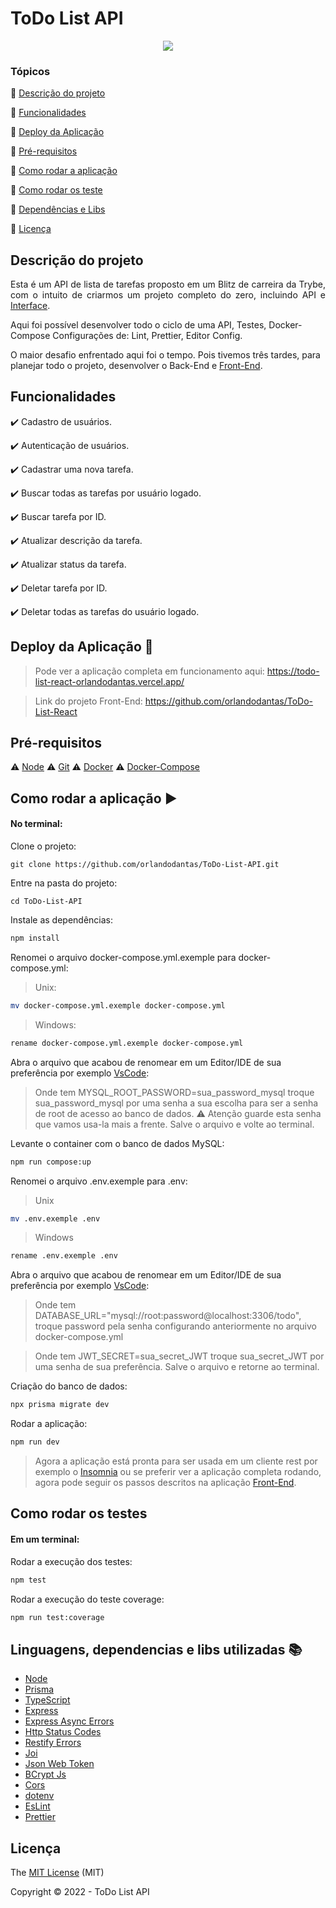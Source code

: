 <h1>ToDo List API</h1> 

<p align="center">
  <img src="http://img.shields.io/static/v1?label=STATUS&message=CONCLUIDO&color=GREEN&style=for-the-badge"/>
</p>

### Tópicos 

:small_blue_diamond: [Descrição do projeto](#descrição-do-projeto)

:small_blue_diamond: [Funcionalidades](#funcionalidades)

:small_blue_diamond: [Deploy da Aplicação](#deploy-da-aplicação-dash)

:small_blue_diamond: [Pré-requisitos](#pré-requisitos)

:small_blue_diamond: [Como rodar a aplicação](#como-rodar-a-aplicação-arrow_forward)

:small_blue_diamond: [Como rodar os teste](#como-rodar-os-testes)

:small_blue_diamond: [Dependências e Libs](#linguagens-dependencias-e-libs-utilizadas-books)

:small_blue_diamond: [Licença](#licença)


## Descrição do projeto 

<p align="justify">
  Esta é um API de lista de tarefas proposto em um Blitz de carreira da Trybe, com o intuito de criarmos um projeto completo do zero,
  incluindo API e <a href="https://github.com/orlandodantas/ToDo-List-React">Interface</a>.
</p>
<p>Aqui foi possível desenvolver todo o ciclo de uma API, Testes, Docker-Compose Configurações de: Lint, Prettier, Editor Config.</p>
<p>O maior desafio enfrentado aqui foi o tempo. Pois tivemos três tardes, para planejar todo o projeto, desenvolver o Back-End e 
<a href="https://github.com/orlandodantas/ToDo-List-React">Front-End</a>.</p>

## Funcionalidades

:heavy_check_mark: Cadastro de usuários.  

:heavy_check_mark: Autenticação de usuários.

:heavy_check_mark: Cadastrar uma nova tarefa.  

:heavy_check_mark: Buscar todas as tarefas por usuário logado.

:heavy_check_mark: Buscar tarefa por ID.

:heavy_check_mark: Atualizar descrição da tarefa.

:heavy_check_mark: Atualizar status da tarefa.

:heavy_check_mark: Deletar tarefa por ID.

:heavy_check_mark: Deletar todas as tarefas do usuário logado.



## Deploy da Aplicação :dash:

> Pode ver a aplicação completa em funcionamento aqui: https://todo-list-react-orlandodantas.vercel.app/

> Link do projeto Front-End: https://github.com/orlandodantas/ToDo-List-React

## Pré-requisitos

:warning: [Node](https://nodejs.org/en/download/)
:warning: [Git](https://git-scm.com/downloads)
:warning: [Docker](https://docs.docker.com/get-docker/)
:warning: [Docker-Compose](https://docs.docker.com/compose/install/) 

## Como rodar a aplicação :arrow_forward:

#### No terminal:
Clone o projeto: 

```
git clone https://github.com/orlandodantas/ToDo-List-API.git
```
Entre na pasta do projeto: 

```
cd ToDo-List-API
```

Instale as dependências: 

```sh
npm install
```
Renomei o arquivo docker-compose.yml.exemple para docker-compose.yml:
> Unix:
```sh
mv docker-compose.yml.exemple docker-compose.yml
```
> Windows:
```sh
rename docker-compose.yml.exemple docker-compose.yml
```

Abra o arquivo que acabou de renomear em um Editor/IDE de sua preferência por exemplo [VsCode](https://code.visualstudio.com/):
> Onde tem MYSQL_ROOT_PASSWORD=sua_password_mysql troque sua_password_mysql por uma senha a sua escolha para ser a senha de root
de acesso ao banco de dados. :warning: Atenção guarde esta senha que vamos usa-la mais a frente. Salve o arquivo e volte ao terminal.

Levante o container com o banco de dados MySQL: 

```sh
npm run compose:up
```
Renomei o arquivo .env.exemple para .env:
> Unix
```sh
mv .env.exemple .env
```
> Windows
```sh
rename .env.exemple .env
```

Abra o arquivo que acabou de renomear em um Editor/IDE de sua preferência por exemplo [VsCode](https://code.visualstudio.com/):
> Onde tem DATABASE_URL="mysql://root:password@localhost:3306/todo", troque password pela senha configurando anteriormente no arquivo
docker-compose.yml

> Onde tem JWT_SECRET=sua_secret_JWT troque sua_secret_JWT por uma senha de sua preferência. Salve o arquivo e retorne ao terminal.

Criação do banco de dados:

```sh
npx prisma migrate dev
```

Rodar a aplicação:

```sh
npm run dev
```

> Agora a aplicação está pronta para ser usada em um cliente rest por exemplo o [Insomnia](https://insomnia.rest/download) ou se preferir
ver a aplicação completa rodando, agora pode seguir os passos descritos na aplicação [Front-End](https://github.com/orlandodantas/ToDo-List-React).


## Como rodar os testes

#### Em um terminal:
Rodar a execução dos testes:

```sh
npm test
```

Rodar a execução do teste coverage:

```sh
npm run test:coverage
```

## Linguagens, dependencias e libs utilizadas :books:

- [Node](https://nodejs.org/en/download/)
- [Prisma](https://www.prisma.io/)
- [TypeScript](https://www.typescriptlang.org/)
- [Express](https://expressjs.com/pt-br/)
- [Express Async Errors](https://www.npmjs.com/package/express-async-errors)
- [Http Status Codes](https://www.npmjs.com/package/http-status-codes)
- [Restify Errors](https://www.npmjs.com/package/restify-errors)
- [Joi](https://www.npmjs.com/package/joi)
- [Json Web Token](https://www.npmjs.com/package/jsonwebtoken)
- [BCrypt Js](https://www.npmjs.com/package/bcryptjs)
- [Cors](https://www.npmjs.com/package/cors)
- [dotenv](https://www.npmjs.com/package/dotenv)
- [EsLint](https://eslint.org/)
- [Prettier](https://prettier.io/)

## Licença 

The [MIT License]() (MIT)

Copyright :copyright: 2022 - ToDo List API

